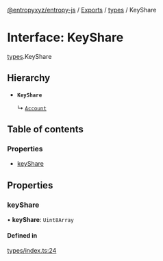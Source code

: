 [@entropyxyz/entropy-js](../README.md) / [Exports](../modules.md) / [types](../modules/types.md) / KeyShare

# Interface: KeyShare

[types](../modules/types.md).KeyShare

## Hierarchy

- **`KeyShare`**

  ↳ [`Account`](types.Account.md)

## Table of contents

### Properties

- [keyShare](types.KeyShare.md#keyshare)

## Properties

### keyShare

• **keyShare**: `Uint8Array`

#### Defined in

[types/index.ts:24](https://github.com/entropyxyz/entropy-js/blob/b4c1b9b/src/types/index.ts#L24)
